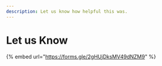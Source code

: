```yaml
---
description: Let us know how helpful this was.
---
```


# Let us Know

{% embed url="https://forms.gle/2gHUjDksMV49dNZM9" %}
